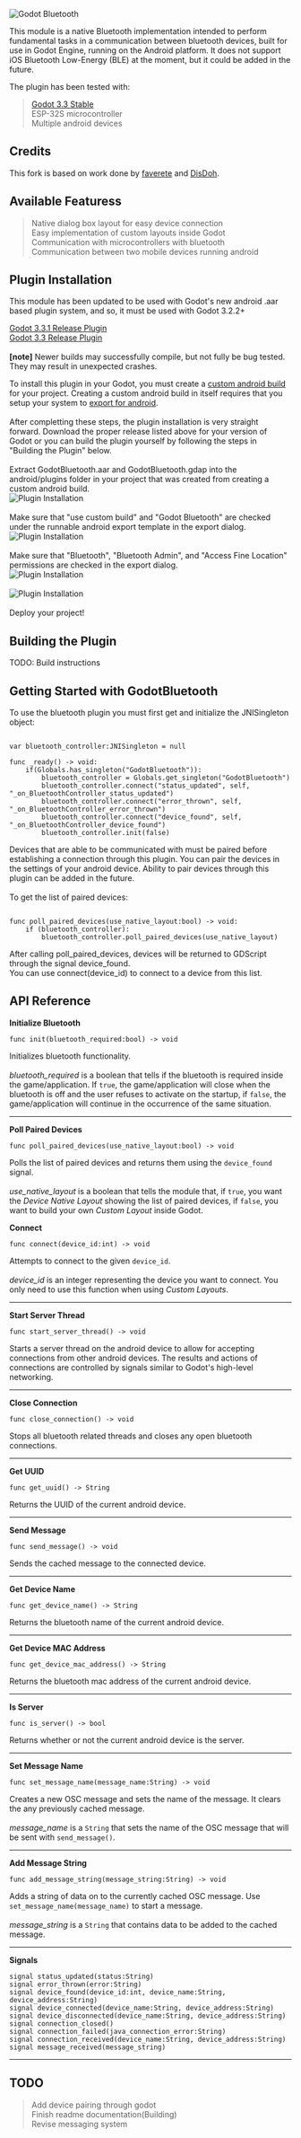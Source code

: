 ![Godot Bluetooth](/_img_/header.png?raw=true "Godot Bluetooth")

This module is a native Bluetooth implementation intended to perform fundamental tasks in a communication between bluetooth devices, built for use in Godot Engine, running on the Android platform.
It does not support iOS Bluetooth Low-Energy (BLE) at the moment, but it could be added in the future.

The plugin has been tested with:<br/>
> [Godot 3.3 Stable](https://github.com/godotengine/godot/releases)<br/>
> ESP-32S microcontroller<br/>
> Multiple android devices<br/>

## Credits
This fork is based on work done by [faverete](https://github.com/favarete/GodotBluetooth) and [DisDoh](https://github.com/DisDoh/GodotBluetooth).

## Available Featuress
> Native dialog box layout for easy device connection<br/>
> Easy implementation of custom layouts inside Godot<br/>
> Communication with microcontrollers with bluetooth<br/>
> Communication between two mobile devices running android<br/>

## Plugin Installation
This module has been updated to be used with Godot's new android .aar based plugin system, and so, it must be used with Godot 3.2.2+

[Godot 3.3.1 Release Plugin](https://github.com/AC-Webbyninja/GodotBluetooth/releases/tag/3.3.1)<br/>
[Godot 3.3 Release Plugin](https://github.com/AC-Webbyninja/GodotBluetooth/releases/tag/3.3)<br/>
<br/>
**[note]** Newer builds may successfully compile, but not fully be bug tested. They may result in unexpected crashes.

To install this plugin in your Godot, you must create a [custom android build](https://docs.godotengine.org/en/stable/getting_started/workflow/export/android_custom_build.html#doc-android-custom-build) for your project. Creating a custom android build
in itself requires that you setup your system to [export for android](https://docs.godotengine.org/en/stable/getting_started/workflow/export/exporting_for_android.html#doc-exporting-for-android).<br/>
<br/>
After completting these steps, the plugin installation is very straight forward.
Download the proper release listed above for your version of Godot or you can build the plugin yourself by following the steps in "Building the Plugin" below.<br/>
<br/>
Extract GodotBluetooth.aar and GodotBluetooth.gdap into the android/plugins folder in your project that was created from creating a custom android build.<br/>
![Plugin Installation](/_img_/plugin_installation1.png?raw=true "Plugin Installation")
<br/>
<br/>
Make sure that "use custom build" and "Godot Bluetooth" are checked under the runnable android export template in the export dialog.<br/>
![Plugin Installation](/_img_/plugin_installation2.png?raw=true "Plugin Installation")
<br/>
<br/>
Make sure that "Bluetooth", "Bluetooth Admin", and "Access Fine Location" permissions are checked in the export dialog.<br/>
![Plugin Installation](/_img_/plugin_installation3.png?raw=true "Plugin Installation")<br/>
<br/>
![Plugin Installation](/_img_/plugin_installation4.png?raw=true "Plugin Installation")<br/>
<br/>
Deploy your project!

## Building the Plugin
TODO: Build instructions

## Getting Started with GodotBluetooth

To use the bluetooth plugin you must first get and initialize the JNISingleton object:

```GDScript

var bluetooth_controller:JNISingleton = null

func _ready() -> void:
	if(Globals.has_singleton("GodotBluetooth")):
		bluetooth_controller = Globals.get_singleton("GodotBluetooth")
		bluetooth_controller.connect("status_updated", self, "_on_BluetoothController_status_updated")
		bluetooth_controller.connect("error_thrown", self, "_on_BluetoothController_error_thrown")
		bluetooth_controller.connect("device_found", self, "_on_BluetoothController_device_found")
		bluetooth_controller.init(false)

```

Devices that are able to be communicated with must be paired before establishing a connection through this plugin. You can pair the devices in the settings of your android device.
Ability to pair devices through this plugin can be added in the future.<br/>
<br/>
To get the list of paired devices:

```GDScript

func poll_paired_devices(use_native_layout:bool) -> void:
	if (bluetooth_controller):
		bluetooth_controller.poll_paired_devices(use_native_layout)

```

After calling poll_paired_devices, devices will be returned to GDScript through the signal device_found.<br/>
You can use connect(device_id) to connect to a device from this list.<br/>

## API Reference

**Initialize Bluetooth**

```GDScript
func init(bluetooth_required:bool) -> void
```

Initializes bluetooth functionality.<br/>
<br/>
*bluetooth_required* is a boolean that tells if the bluetooth is required inside the game/application. If `true`, the game/application will close when the bluetooth is off and the user refuses to activate on the startup, if `false`, the game/application will continue in the occurrence of the same situation.

___

**Poll Paired Devices**

```GDScript
func poll_paired_devices(use_native_layout:bool) -> void
```

Polls the list of paired devices and returns them using the `device_found` signal.<br/>
<br/>
*use_native_layout* is a boolean that tells the module that, if `true`, you want the *Device Native Layout* showing the list of paired devices, if `false`, you want to build your own *Custom Layout* inside Godot.  

**Connect**

```GDScript
func connect(device_id:int) -> void
```

Attempts to connect to the given `device_id`.<br/>
<br/>
*device_id* is an integer representing the device you want to connect. You only need to use this function when using *Custom Layouts*.

___

**Start Server Thread**

```GDScript
func start_server_thread() -> void
```

Starts a server thread on the android device to allow for accepting connections from other android devices. The results and actions of connections are controlled by signals similar to Godot's high-level networking.

___

**Close Connection**

```GDScript
func close_connection() -> void
```

Stops all bluetooth related threads and closes any open bluetooth connections.

___

**Get UUID**

```GDScript
func get_uuid() -> String
```

Returns the UUID of the current android device.

___

**Send Message**

```GDScript
func send_message() -> void
```

Sends the cached message to the connected device.

___

**Get Device Name**

```GDScript
func get_device_name() -> String
```

Returns the bluetooth name of the current android device.

___

**Get Device MAC Address**

```GDScript
func get_device_mac_address() -> String
```

Returns the bluetooth mac address of the current android device.

___

**Is Server**

```GDScript
func is_server() -> bool
```

Returns whether or not the current android device is the server.

___

**Set Message Name**

```GDScript
func set_message_name(message_name:String) -> void
```

Creates a new OSC message and sets the name of the message. It clears the any previously cached message.<br/>
<br/>
*message_name* is a `String` that sets the name of the OSC message that will be sent with `send_message()`.

___

**Add Message String**

```GDScript
func add_message_string(message_string:String) -> void
```

Adds a string of data on to the currently cached OSC message. Use `set_message_name(message_name)` to start a message.<br/>
<br/>
*message_string* is a `String` that contains data to be added to the cached message.

___

**Signals**

```GDScript
signal status_updated(status:String)
signal error_thrown(error:String)
signal device_found(device_id:int, device_name:String, device_address:String)
signal device_connected(device_name:String, device_address:String)
signal device_disconnected(device_name:String, device_address:String)
signal connection_closed()
signal connection_failed(java_connection_error:String)
signal connection_received(device_name:String, device_address:String)
signal message_received(message_string)
```
___

## TODO
> Add device pairing through godot<br/>
> Finish readme documentation(Building)<br/>
> Revise messaging system<br/>
